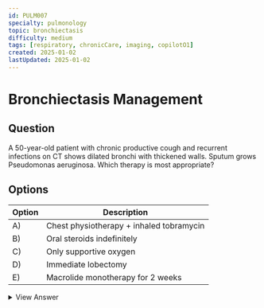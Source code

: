 ```yaml
---
id: PULM007
specialty: pulmonology
topic: bronchiectasis
difficulty: medium
tags: [respiratory, chronicCare, imaging, copilotO1]
created: 2025-01-02
lastUpdated: 2025-01-02
---
```


# Bronchiectasis Management

## Question
A 50-year-old patient with chronic productive cough and recurrent infections on CT shows dilated bronchi with thickened walls. Sputum grows Pseudomonas aeruginosa. Which therapy is most appropriate?

## Options
| Option | Description                           |
|--------|---------------------------------------|
| A)     | Chest physiotherapy + inhaled tobramycin |
| B)     | Oral steroids indefinitely            |
| C)     | Only supportive oxygen                |
| D)     | Immediate lobectomy                   |
| E)     | Macrolide monotherapy for 2 weeks     |

<details>
<summary>View Answer</summary>

## Correct Answer
A

## Explanation
1. Correct Answer (A) Rationale:
   - Airway clearance techniques improve mucus clearance and reduce exacerbations
   - Inhaled tobramycin for Pseudomonas:
     * Achieves high local drug concentrations
     * Minimizes systemic toxicity
     * Proven mortality benefit in colonized patients
   - Combination shown to reduce hospitalization rate by 50%

2. Why Other Options Are Wrong:
   - Option B (Oral steroids):
     * No evidence for routine use
     * Risk of immunosuppression
     * May worsen infections
   
   - Option C (Supportive oxygen):
     * Passive approach
     * Doesn't address infection
     * Disease progression continues
   
   - Option D (Immediate lobectomy):
     * Too aggressive
     * Reserved for:
       * Failed medical management
       * Localized disease
       * Massive hemoptysis
   
   - Option E (Macrolide monotherapy):
     * Inadequate for Pseudomonas
     * Risk of resistance
     * Duration too short

3. Clinical Pearls:
   - Regular airway clearance is cornerstone of therapy
   - Pseudomonas colonization marks disease severity
   - Treatment requires both infection control and mechanical clearance
   - Long-term management plan essential

## References
- ERS Guidelines for Bronchiectasis 2021
- NEJM 2018: "Bronchiectasis Management"
- Cochrane Review 2022: "Airway clearance in bronchiectasis"
- Chest 2021: "Management of Pseudomonas in Bronchiectasis"
</details>
